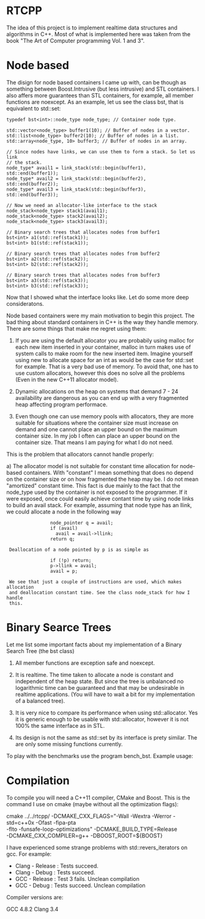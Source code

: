 RTCPP
============

  The idea of this project is to implement realtime data structures and algorithms
  in C++. Most of what is implemented here was taken from the book "The Art of Computer
  programming Vol. 1 and 3".

Node based
=============

  The disign for node based containers I came up with, can be though as
  something between Boost.Intrusive (but less intrusive) and STL containers. I
  also affers more guarantees than STL containers, for example, all member
  functions are noexcept. As an example, let us see the class bst, that is
  equivalent to std::set:

  ```
  typedef bst<int>::node_type node_type; // Container node type.

  std::vector<node_type> buffer1(10); // Buffer of nodes in a vector.
  std::list<node_type> buffer2(10); // Buffer of nodes in a list.
  std::array<node_type, 10> buffer3; // Buffer of nodes in an array.

  // Since nodes have links, we can use them to form a stack. So let us link
  // the stack.
  node_type* avail1 = link_stack(std::begin(buffer1), std::end(buffer1));
  node_type* avail2 = link_stack(std::begin(buffer2), std::end(buffer2));
  node_type* avail3 = link_stack(std::begin(buffer3), std::end(buffer3));

  // Now we need an allocator-like interface to the stack
  node_stack<node_type> stack1(avail1);
  node_stack<node_type> stack2(avail2);
  node_stack<node_type> stack3(avail3);

  // Binary search trees that allocates nodes from buffer1
  bst<int> a1(std::ref(stack1));
  bst<int> b1(std::ref(stack1));

  // Binary search trees that allocates nodes from buffer2
  bst<int> a2(std::ref(stack2));
  bst<int> b2(std::ref(stack2));

  // Binary search trees that allocates nodes from buffer3
  bst<int> a3(std::ref(stack3));
  bst<int> b3(std::ref(stack3));
  ```
  Now that I showed what the interface looks like. Let do some more deep
  consideratons.

  Node based containers were my main motivation to begin this project. The bad
  thing about standard containers in C++ is the way they handle memory. There are
  some things that make me regret using them:

  1) If you are using the default allocator you are probabily using malloc for
     each new item inserted in your container, malloc in turn makes use of
     system calls to make room for the new inserted item. Imagine yourself
     using new to allocate space for an int as would be the case for
     std::set<int> for example. That is a very bad use of memory. To avoid
     that, one has to use custom allocators, however this does no solve all the
     problems (Even in the new C++11 allocator model).

  2) Dynamic allocations on the heap on systems that demand 7 - 24 availability
     are dangerous as you can end up with a very fragmented heap affecting 
     program performace.

  3) Even though one can use memory pools with allocators, they are more suitable
     for situations where the container size must increase on demand and one
     cannot place an upper bound on the maximum container size. In my job I
     often can place an upper bound on the container size. That means I am
     paying for what I do not need.

  This is the problem that allocators cannot handle properly:

  a) The allocator model is not suitable for constant time allocation for
     node-based containers.  With "constant" I mean something that does no
     depend on the container size or on how fragmented the heap may be. I do
     not mean "amortized" constant time. This fact is due mainly to the fact
     that the node_type used by the container is not exposed to the programmer.
     If it were exposed, once could easily achieve contant time by using node
     links to build an avail stack. For example, assuming that node type has an
     llink, we could allocate a node in the following way

                    node_pointer q = avail;
                    if (avail)
                      avail = avail->llink;
                    return q;

     Deallocation of a node pointed by p is as simple as

                    if (!p) return;
                    p->llink = avail;
                    avail = p;

     We see that just a couple of instructions are used, which makes allocation
     and deallocation constant time. See the class node_stack for how I handle
     this.

Binary Searce Trees
===================

Let me list some important facts about my implementation of a Binary Search Tree
(the bst class)

1) All member functions are exception safe and noexcept.

2) It is realtime. The time taken to allocate a node is constant and
   independent of the heap state. But since the tree is unbalanced no
   logarithmic time can be guaranteed and that may be undesirable in realtime
   applications. (You will have to wait a bit for my implementation of a
   balanced tree).

3) It is very nice to compare its performance when using std::allocator.
   Yes it is generic enough to be usable with std::allocator, however it is 
   not 100% the same interface as in STL.

4) Its design is not the same as std::set by its interface is prety similar.
   The are only some missing functions currently.

To play with the benchmarks use the program bench_bst. Example usage:

Compilation
=============

  To compile you will need a C++11 compiler, CMake and Boost. This is the
  command I use on cmake (maybe without all the optimization flags):

  cmake ../../rtcpp/ -DCMAKE_CXX_FLAGS="-Wall -Wextra -Werror -std=c++0x -Ofast -fipa-pta \
  -flto -funsafe-loop-optimizations" -DCMAKE_BUILD_TYPE=Release \
  -DCMAKE_CXX_COMPILER=g++ -DBOOST_ROOT=${BOOST}

  I have experienced some strange problems with std::revers_iterators on gcc. For example:

  - Clang - Release : Tests succeed.
  - Clang - Debug   : Tests succeed.
  - GCC   - Release : Test 3 fails. Unclean compilation
  - GCC   - Debug   : Tests succeed. Unclean compilation

  Compiler versions are:

  GCC 4.8.2
  Clang 3.4

